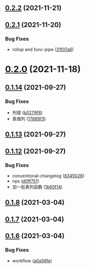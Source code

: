 ## [0.2.2](https://github.com/snomiao/sno-utils/compare/v0.2.1...v0.2.2) (2021-11-21)



## [0.2.1](https://github.com/snomiao/sno-utils/compare/v0.2.0...v0.2.1) (2021-11-20)


### Bug Fixes

* rollup and func-pipe ([31f07a6](https://github.com/snomiao/sno-utils/commit/31f07a6e4bd30ba16ad07e44b9b31486d3b5a5c1))



# [0.2.0](https://github.com/snomiao/sno-utils/compare/v0.1.14...v0.2.0) (2021-11-18)



## [0.1.14](https://github.com/snomiao/sno-utils/compare/v0.1.13...v0.1.14) (2021-09-27)


### Bug Fixes

* 列错 ([b0279f8](https://github.com/snomiao/sno-utils/commit/b0279f85b081652e888ae7e9b9f0a5fbbced6398))
* 表值列 ([17889f3](https://github.com/snomiao/sno-utils/commit/17889f355bacb1e8e07e2c9a8bdf7bc54a6c99f7))



## [0.1.13](https://github.com/snomiao/sno-utils/compare/v0.1.12...v0.1.13) (2021-09-27)



## [0.1.12](https://github.com/snomiao/sno-utils/compare/v0.1.8...v0.1.12) (2021-09-27)


### Bug Fixes

* conventional-changelog ([8345026](https://github.com/snomiao/sno-utils/commit/834502609d7dae11c9aca021d9139762897842a1))
* npx ([d0ff751](https://github.com/snomiao/sno-utils/commit/d0ff7518414137f7f4287091e02f88731b2491d6))
* 加一批表列函数 ([1b60f14](https://github.com/snomiao/sno-utils/commit/1b60f146505cc2bd1ec21013e501529739a2c2b2))



## [0.1.8](https://github.com/snomiao/sno-utils/compare/v0.1.7...v0.1.8) (2021-03-04)



## [0.1.7](https://github.com/snomiao/sno-utils/compare/v0.1.6...v0.1.7) (2021-03-04)



## [0.1.6](https://github.com/snomiao/sno-utils/compare/v0.1.5...v0.1.6) (2021-03-04)


### Bug Fixes

* workflow ([a0a56fe](https://github.com/snomiao/sno-utils/commit/a0a56feb9aaee4fa07e896903470110c5c7b5732))



